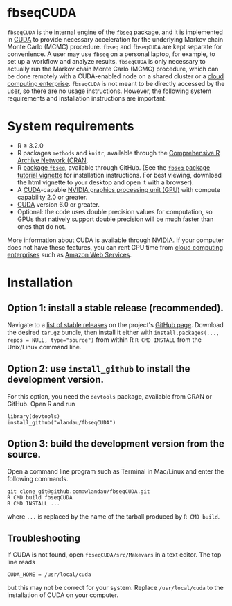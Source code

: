 # fbseqCUDA

`fbseqCUDA` is the internal engine of the [`fbseq` package](https://github.com/wlandau/fbseq), and it is implemented in [CUDA](http://www.nvidia.com/object/cuda_home_new.html) to provide necessary acceleration for the underlying Markov chain Monte Carlo (MCMC) procedure. `fbseq` and `fbseqCUDA` are kept separate for convenience. A user may use `fbseq` on a personal laptop, for example, to set up a workflow and analyze results. `fbseqCUDA` is only necessary to actually run the Markov chain Monte Carlo (MCMC) procedure, which can be done remotely with a CUDA-enabled node on a shared cluster or a [cloud computing enterprise](http://www.nvidia.com/object/gpu-cloud-computing-services.html). `fbseqCUDA` is not meant to be directly accessed by the user, so there are no usage instructions. However, the following system requirements and installation instructions are important.

# System requirements

- R $\ge$ 3.2.0
- R packages `methods` and `knitr`, available through the [Comprehensive R Archive Network (CRAN](https://cran.r-project.org/).
- R [package `fbseq`](https://github.com/wlandau/fbseq), available through GitHub. (See the [`fbseq` package tutorial vignette](https://github.com/wlandau/fbseq/blob/master/vignettes/model.html) for installation instructions. For best viewing, download the html vignette to your desktop and open it with a browser).
- A [CUDA](http://www.nvidia.com/object/cuda_home_new.html)-capable [NVIDIA graphics processing unit (GPU)](https://developer.nvidia.com/cuda-gpus) with compute capability 2.0 or greater.
- [CUDA](http://www.nvidia.com/object/cuda_home_new.html) version 6.0 or greater.
- Optional: the code uses double precision values for computation, so GPUs that natively support double precision will be much faster than ones that do not.

More information about CUDA is available through [NVIDIA](http://www.nvidia.com/). If your computer does not have these features, you can rent GPU time from [cloud computing enterprises](http://www.nvidia.com/object/gpu-cloud-computing-services.html) such as [Amazon Web Services](http://aws.amazon.com/ec2/instance-types/). 

# Installation

## Option 1: install a stable release (recommended).

Navigate to a [list of stable releases](https://github.com/wlandau/fbseqCUDA/releases) on the project's [GitHub page](https://github.com/wlandau/fbseqCUDA). Download the desired `tar.gz` bundle, then install it either with `install.packages(..., repos = NULL, type="source")` from within R  `R CMD INSTALL` from the Unix/Linux command line.

## Option 2: use `install_github` to install the development version.

For this option, you need the `devtools` package, available from CRAN or GitHub. Open R and run 

```{r, eval=F}
library(devtools)
install_github("wlandau/fbseqCUDA")
```

## Option 3: build the development version from the source.

Open a command line program such as Terminal in Mac/Linux and enter the following commands.

```
git clone git@github.com:wlandau/fbseqCUDA.git
R CMD build fbseqCUDA
R CMD INSTALL ...
```

where `...` is replaced by the name of the tarball produced by `R CMD build`. 

## Troubleshooting

If CUDA is not found, open  `fbseqCUDA/src/Makevars` in a text editor. The top line reads

```
CUDA_HOME = /usr/local/cuda
```

but this may not be correct for your system. Replace `/usr/local/cuda` to the installation of CUDA on your computer.